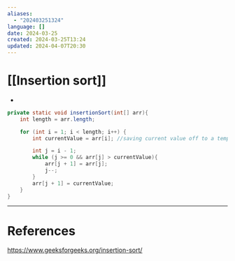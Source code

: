 ```yaml
---
aliases:
  - "202403251324"
language: []
date: 2024-03-25
created: 2024-03-25T13:24
updated: 2024-04-07T20:30
---
```

# [[Insertion sort]]
- 

```java
private static void insertionSort(int[] arr){
	int length = arr.length;

	for (int i = 1; i < length; i++) {
		int currentValue = arr[i]; //saving current value off to a temporary variable

		int j = i - 1;
		while (j >= 0 && arr[j] > currentValue){
			arr[j + 1] = arr[j];
			j--;
		}
		arr[j + 1] = currentValue;
	}
}
```


___
# References
https://www.geeksforgeeks.org/insertion-sort/